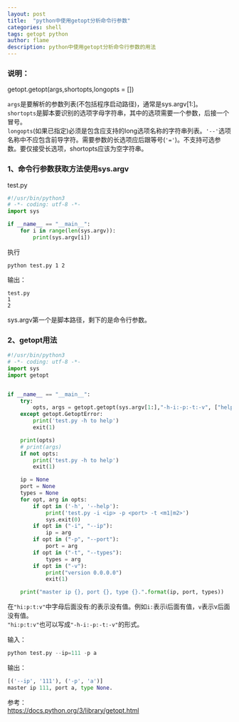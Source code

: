 ```yaml
---
layout: post
title:  "python中使用getopt分析命令行参数"
categories: shell
tags: getopt python
author: flame
description: python中使用getopt分析命令行参数的用法
---
```


### 说明：
getopt.getopt(args,shortopts,longopts = [])

`args`是要解析的参数列表(不包括程序启动路径)，通常是sys.argv[1:]。  
`shortopts`是脚本要识别的选项字母字符串，其中的选项需要一个参数，后接一个冒号。   
`longopts`(如果已指定)必须是包含应支持的long选项名称的字符串列表。`'--'`选项名称中不应包含前导字符。需要参数的长选项应后跟等号(`'='`)。不支持可选参数。要仅接受长选项，shortopts应该为空字符串。


### 1、命令行参数获取方法使用sys.argv
test.py
```py
#!/usr/bin/python3
# -*- coding: utf-8 -*-
import sys

if __name__ == "__main__":
    for i in range(len(sys.argv)):
        print(sys.argv[i])
```
执行
```
python test.py 1 2
```
输出：
```
test.py
1
2
```
sys.argv第一个是脚本路径，剩下的是命令行参数。

### 2、getopt用法 

```py
#!/usr/bin/python3
# -*- coding: utf-8 -*-
import sys
import getopt


if __name__ == "__main__":
    try:
        opts, args = getopt.getopt(sys.argv[1:],"-h-i:-p:-t:-v", ["help", "ip=", "port=", "types=", "version"])
    except getopt.GetoptError:
        print('test.py -h to help')
        exit(1)

    print(opts)
    # print(args)
    if not opts:
        print('test.py -h to help')
        exit(1)

    ip = None
    port = None
    types = None
    for opt, arg in opts:
        if opt in ('-h', '--help'):
            print('test.py -i <ip> -p <port> -t <m1|m2>')
            sys.exit(0)
        if opt in ("-i", "--ip"):
            ip = arg
        if opt in ("-p", "--port"):
            port = arg
        if opt in ("-t", "--types"):
            types = arg
        if opt in ("-v"):
            print("version 0.0.0.0")
            exit(1)

    print("master ip {}, port {}, type {}.".format(ip, port, types))
```

在`"hi:p:t:v"`中字母后面没有:的表示没有值。例如`i:`表示i后面有值，`v`表示v后面没有值。  
`"hi:p:t:v"`也可以写成`"-h-i:-p:-t:-v"`的形式。

输入：
```py
python test.py --ip=111 -p a
```

输出：
```py
[('--ip', '111'), ('-p', 'a')]
master ip 111, port a, type None.
```

参考：  
https://docs.python.org/3/library/getopt.html
